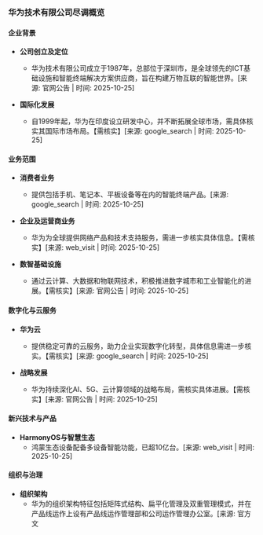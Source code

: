 ### 华为技术有限公司尽调概览

#### 企业背景
- **公司创立及定位**
  - 华为技术有限公司成立于1987年，总部位于深圳市，是全球领先的ICT基础设施和智能终端解决方案供应商，旨在构建万物互联的智能世界。[来源: 官网公告 | 时间: 2025-10-25]

- **国际化发展**
  - 自1999年起，华为在印度设立研发中心，并不断拓展全球市场，需具体核实其国际市场布局。【需核实】[来源: google_search | 时间: 2025-10-25]

#### 业务范围
- **消费者业务**
  - 提供包括手机、笔记本、平板设备等在内的智能终端产品。[来源: google_search | 时间: 2025-10-25]

- **企业及运营商业务**
  - 华为为全球提供网络产品和技术支持服务，需进一步核实具体信息。【需核实】[来源: web_visit | 时间: 2025-10-25]

- **数智基础设施**
  - 通过云计算、大数据和物联网技术，积极推进数字城市和工业智能化的进展。【需核实】[来源: 官网公告 | 时间: 2025-10-25]

#### 数字化与云服务
- **华为云**
  - 提供稳定可靠的云服务，助力企业实现数字化转型，具体信息需进一步核实。【需核实】[来源: google_search | 时间: 2025-10-25]

- **战略发展**
  - 华为持续深化AI、5G、云计算领域的战略布局，需核实具体进展。【需核实】[来源: 官网公告 | 时间: 2025-10-25]

#### 新兴技术与产品
- **HarmonyOS与智慧生态**
  - 鸿蒙生态设备配备多设备智能功能，已超10亿台。[来源: web_visit | 时间: 2025-10-25]

#### 组织与治理
- **组织架构**
  - 华为的组织架构特征包括矩阵式结构、扁平化管理及双重管理模式，并在产品线运作上设有产品线运作管理部和公司运作管理办公室。[来源: 官方文